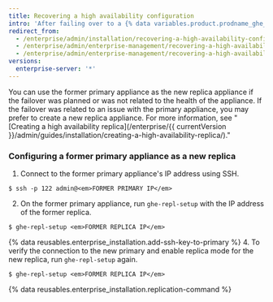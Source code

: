 ```yaml
---
title: Recovering a high availability configuration
intro: 'After failing over to a {% data variables.product.prodname_ghe_server %} appliance, you should regain redundancy as soon as possible rather than rely on a single appliance.'
redirect_from:
  - /enterprise/admin/installation/recovering-a-high-availability-configuration
  - /enterprise/admin/enterprise-management/recovering-a-high-availability-configuration
  - /enterprise/admin/enterprise-management/recovering-a-high-availability-configuration
versions:
  enterprise-server: '*'
---
```


You can use the former primary appliance as the new replica appliance if the failover was planned or was not related to the health of the appliance. If the failover was related to an issue with the primary appliance, you may prefer to create a new replica appliance. For more information, see "[Creating a high availability replica](/enterprise/{{ currentVersion }}/admin/guides/installation/creating-a-high-availability-replica/)."

### Configuring a former primary appliance as a new replica

1. Connect to the former primary appliance's IP address using SSH.
  ```shell
  $ ssh -p 122 admin@<em>FORMER PRIMARY IP</em>
  ```
2. On the former primary appliance, run `ghe-repl-setup` with the IP address of the former replica.
  ```shell
  $ ghe-repl-setup <em>FORMER REPLICA IP</em>
  ```
{% data reusables.enterprise_installation.add-ssh-key-to-primary %}
4. To verify the connection to the new primary and enable replica mode for the new replica, run `ghe-repl-setup` again.
  ```shell
  $ ghe-repl-setup <em>FORMER REPLICA IP</em>
  ```
{% data reusables.enterprise_installation.replication-command %}
